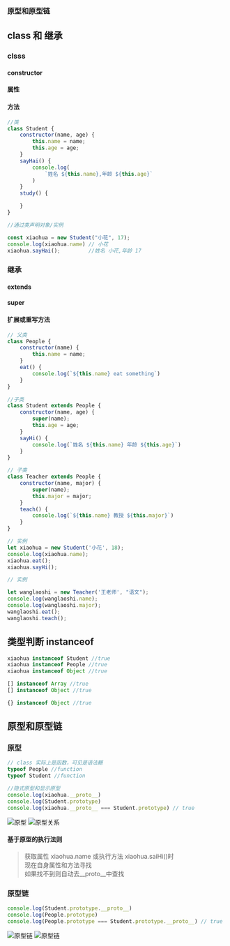### 原型和原型链

## class 和 继承
### clsss
#### constructor
#### 属性
#### 方法
```js
//类
class Student {
    constructor(name, age) {
        this.name = name;
        this.age = age;
    }
    sayHai() {
        console.log(
            `姓名 ${this.name},年龄 ${this.age}`
        )
    }
    study() {

    }
}

//通过类声明对象/实例

const xiaohua = new Student("小花", 17);
console.log(xiaohua.name) // 小花
xiaohua.sayHai();         //姓名 小花,年龄 17

```

### 继承
#### extends
#### super
#### 扩展或重写方法
```js
// 父类
class People {
    constructor(name) {
        this.name = name;
    }
    eat() {
        console.log(`${this.name} eat something`)
    }
}

//子类
class Student extends People {
    constructor(name, age) {
        super(name);
        this.age = age;
    }
    sayHi() {
        console.log(`姓名 ${this.name} 年龄 ${this.age}`)
    }
}

// 子类
class Teacher extends People {
    constructor(name, major) {
        super(name);
        this.major = major;
    }
    teach() {
        console.log(`${this.name} 教授 ${this.major}`)
    }
}

// 实例
let xiaohua = new Student('小花', 18);
console.log(xiaohua.name); 
xiaohua.eat();  
xiaohua.sayHi();

// 实例

let wanglaoshi = new Teacher('王老师', "语文");
console.log(wanglaoshi.name);
console.log(wanglaoshi.major);
wanglaoshi.eat();
wanglaoshi.teach();
```
## 类型判断 instanceof
```js
xiaohua instanceof Student //true
xiaohua instanceof People //true
xiaohua instanceof Object //true

[] instanceof Array //true
[] instanceof Object //true

{} instanceof Object //true
```
## 原型和原型链

### 原型
```js
// class 实际上是函数，可见是语法糖
typeof People //function
typeof Student //function

//隐式原型和显示原型
console.log(xiaohua.__proto__)
console.log(Student.prototype)
console.log(xiaohua.__proto__ === Student.prototype) // true
```
![原型](/yuanxing01.png)
![原型关系](/yuanxing02.png)

#### 基于原型的执行法则
>获取属性 xiaohua.name 或执行方法 xiaohua.saiHi()时  
>现在自身属性和方法寻找  
>如果找不到则自动去__proto__中查找

### 原型链
```js
console.log(Student.prototype.__proto__)
console.log(People.prototype)
console.log(People.prototype === Student.prototype.__proto__) // true
```
![原型链](/yuanxing03.png)
![原型链](/yuanxing04.png)


